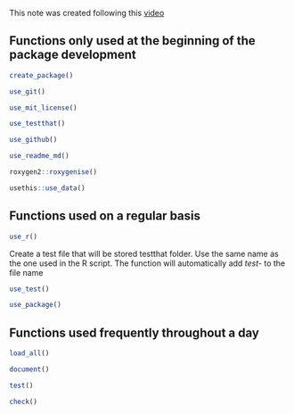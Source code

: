 This note was created following this [video](https://www.youtube.com/watch?v=XjolVT16YNw)


## Functions only used at the beginning of the package development

```r
create_package()
```

```r
use_git()
```

```r
use_mit_license()
```

```r
use_testthat()
```

```r
use_github()
```

```r
use_readme_md()
```

```R
roxygen2::roxygenise()
```

```R
usethis::use_data()
```
## Functions used on a regular basis

```r
use_r()
```

Create a test file that will be stored testthat folder. Use the same name as the one used in the R script. The function will automatically add _test-_ to the file name 

```r
use_test()
```

```r
use_package()
```

## Functions used frequently throughout a day 

```r
load_all()
```

```r
document()
```

```r
test()
```

```r
check()
```
